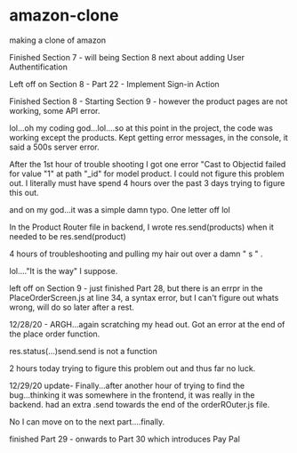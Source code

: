 # amazon-clone
making a clone of amazon

Finished Section 7 - will being Section 8 next about adding User Authentification 

Left off on Section 8 - Part 22 - Implement Sign-in Action

Finished Section 8 - Starting Section 9 - however the product pages are not working, some API error. 

lol...oh my coding god...lol....so at this point in the project, the code was working except the products. Kept getting error messages, in the console, it said a 500s server error. 

After the 1st hour of trouble shooting I got one error "Cast to Objectid failed for value "1" at path "_id" for model product. I could not figure this problem out. I literally must have spend 4 hours over the past 3 days trying to figure this out. 

and on my god...it was a simple damn typo. One letter off lol

In the Product Router file in backend, I wrote res.send(products) when it needed to be res.send(product)

4 hours of troubleshooting and pulling my hair out over a damn " s " . 

lol...."It is the way" I suppose. 

left off on Section 9 - just finished Part 28, but there is an errpr in the PlaceOrderScreen.js at line 34, a syntax error, but I can't figure out whats wrong, will do so later after a rest. 


12/28/20 - ARGH...again scratching my head out. Got an error at the end of the place order function. 

res.status(...)send.send is not a function

2 hours today trying to figure this problem out and thus far no luck. 

12/29/20 update- Finally...after another hour of trying to find the bug...thinking it was somewhere in the frontend, it was really in the backend. had an extra .send towards the end of the orderROuter.js file.

No I can move on to the next part....finally. 

finished Part 29 - onwards to Part 30 which introduces Pay Pal